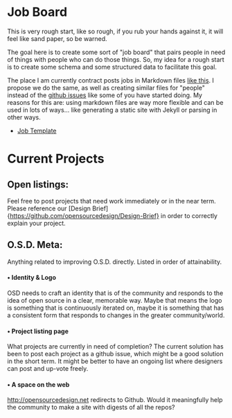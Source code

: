 Job Board
=========

This is very rough start, like so rough, if you rub your hands against it, it will feel like sand paper, so be warned.

The goal here is to create some sort of "job board" that pairs people in need of things with people who can do those things. So, my idea for a rough start is to create some schema and some structured data to facilitate this goal.

The place I am currently contract posts jobs in Markdown files [like this](https://github.com/ehealthafrica/jobs). I propose we do the same, as well as creating similar files for "people" instead of the [github issues](https://github.com/opensourcedesigners/job-board/issues/3) like some of you have started doing. My reasons for this are: using markdown files are way more flexible and can be used in lots of ways... like generating a static site with Jekyll or parsing in other ways.

* [Job Template](job-template.md)

# Current Projects

## Open listings:

Feel free to post projects that need work immediately or in the near term. Please reference our [Design Brief]{https://github.com/opensourcedesign/Design-Brief} in order to correctly explain your project.




## O.S.D. Meta:

Anything related to improving O.S.D. directly. Listed in order of attainability.

#### • Identity & Logo
OSD  needs to craft an identity that is of the community and responds to the idea of open source in a clear, memorable way. Maybe that means the logo is something that is continuously iterated on, maybe it is something that has a consistent form that responds to changes in the greater community/world.

#### • Project listing page
What projects are currently in need of completion? The current solution has been to post each project as a github issue, which might be a good solution in the short term. It might be better to have an ongoing list where designers can post and up-vote freely.

#### • A space on the web
http://opensourcedesign.net redirects to Github. Would it meaningfully help the community to make a site with digests of all the repos?